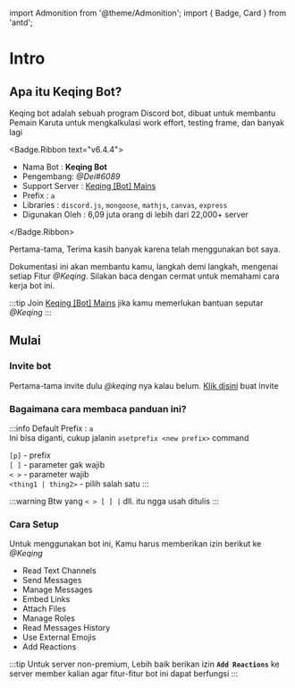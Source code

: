 import Admonition from '@theme/Admonition';
import { Badge, Card } from 'antd';

# Intro

## Apa itu Keqing Bot?

Keqing bot adalah sebuah program Discord bot, dibuat untuk membantu Pemain Karuta untuk mengkalkulasi work effort, testing frame, dan banyak lagi

<Badge.Ribbon text="v6.4.4">
  <Admonition type="note" title="Introduction">
    <ul>
      <li>Nama Bot : <b>Keqing Bot</b></li>
      <li>Pengembang: <em>@Dei#6089</em></li>
      <li>Support Server : <a href="https://discord.gg/keqingbot">Keqing [Bot] Mains</a></li>
      <li>Prefix : <code>a</code></li>
      <li>Libraries : <code>discord.js</code>, <code>mongoose</code>, <code>mathjs</code>, <code>canvas</code>, <code>express</code></li>
      <li>Digunakan Oleh : 6,09 juta orang di lebih dari 22,000+ server</li>
    </ul>
  </Admonition>
</Badge.Ribbon>

Pertama-tama, Terima kasih banyak karena telah menggunakan bot saya.

Dokumentasi ini akan membantu kamu, langkah demi langkah, mengenai setiap Fitur *@Keqing*. Silakan baca dengan cermat untuk memahami cara kerja bot ini.

:::tip
Join [Keqing [Bot] Mains](https://discord.gg/keqingbot) jika kamu memerlukan bantuan seputar *@Keqing*
:::

## Mulai

### Invite bot
Pertama-tama invite dulu *@keqing* nya kalau belum. [Klik disini](https://discord.com/oauth2/authorize?client_id=772642704257187840&permissions=2416307264&scope=bot%20applications.commands) buat invite

### Bagaimana cara membaca panduan ini?

:::info
Default Prefix : `a` <br />
Ini bisa diganti, cukup jalanin `asetprefix <new prefix>` command

`[p]` - prefix<br />
`[ ]` - parameter gak wajib<br />
`< >` - parameter wajib<br />
`<thing1 | thing2>` - pilih salah satu
:::

:::warning
Btw yang `< > [ ] |` dll. itu ngga usah ditulis
:::

### Cara Setup
Untuk menggunakan bot ini, Kamu harus memberikan izin berikut ke *@Keqing*

- Read Text Channels
- Send Messages
- Manage Messages
- Embed Links
- Attach Files
- Manage Roles
- Read Messages History
- Use External Emojis
- Add Reactions

:::tip
Untuk server non-premium, Lebih baik berikan izin **`Add Reactions`** ke server member kalian agar fitur-fitur bot ini dapat berfungsi
:::
<!-- ---
sidebar_position: 1
---

# Tutorial Intro

Let's discover **Docusaurus in less than 5 minutes**.

## Getting Started

Get started by **creating a new site**.

Or **try Docusaurus immediately** with **[docusaurus.new](https://docusaurus.new)**.

### What you'll need

- [Node.js](https://nodejs.org/en/download/) version 14 or above:
  - When installing Node.js, you are recommended to check all checkboxes related to dependencies.

## Generate a new site

Generate a new Docusaurus site using the **classic template**.

The classic template will automatically be added to your project after you run the command:

```bash
npm init docusaurus@latest my-website classic
```

You can type this command into Command Prompt, Powershell, Terminal, or any other integrated terminal of your code editor.

The command also installs all necessary dependencies you need to run Docusaurus.

## Start your site

Run the development server:

```bash
cd my-website
npm run start
```

The `cd` command changes the directory you're working with. In order to work with your newly created Docusaurus site, you'll need to navigate the terminal there.

The `npm run start` command builds your website locally and serves it through a development server, ready for you to view at http://localhost:3000/.

Open `docs/intro.md` (this page) and edit some lines: the site **reloads automatically** and displays your changes. -->
